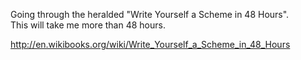 Going through the heralded "Write Yourself a Scheme in 48 Hours".<br>
This will take me more than 48 hours.

<http://en.wikibooks.org/wiki/Write_Yourself_a_Scheme_in_48_Hours>

